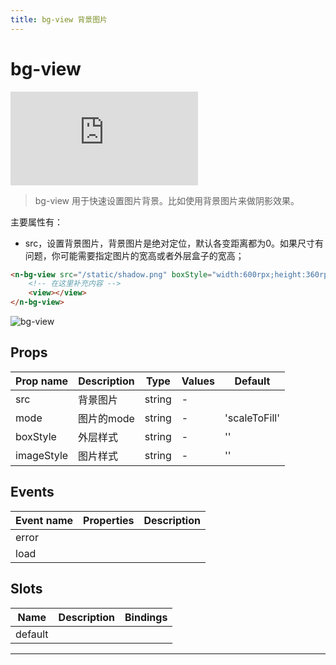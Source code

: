 ```yaml
---
title: bg-view 背景图片
---
```


# bg-view

<div class="demo-box">
	<iframe scrolling="auto" frameborder="0" src="https://npro.redou.vip/h5/#/pages/box/bg-view" class="demo-box-iframe"></iframe>
</div>

> bg-view 用于快速设置图片背景。比如使用背景图片来做阴影效果。

主要属性有：

- src，设置背景图片，背景图片是绝对定位，默认各变距离都为0。如果尺寸有问题，你可能需要指定图片的宽高或者外层盒子的宽高；


```html
<n-bg-view src="/static/shadow.png" boxStyle="width:600rpx;height:360rpx;">
	<!-- 在这里补充内容 -->
	<view></view>
</n-bg-view>
```

![bg-view](/img/coms/bg-view.jpg)

## Props

| Prop name  | Description | Type   | Values | Default       |
| ---------- | ----------- | ------ | ------ | ------------- |
| src        |   背景图片   | string | -      |               |
| mode       |   图片的mode   | string | -      | 'scaleToFill' |
| boxStyle   |   外层样式  | string | -      | ''            |
| imageStyle |   图片样式   | string | -      | ''            |

## Events

| Event name | Properties | Description |
| ---------- | ---------- | ----------- |
| error      |            |
| load       |            |

## Slots

| Name    | Description | Bindings |
| ------- | ----------- | -------- |
| default |             |          |

---
